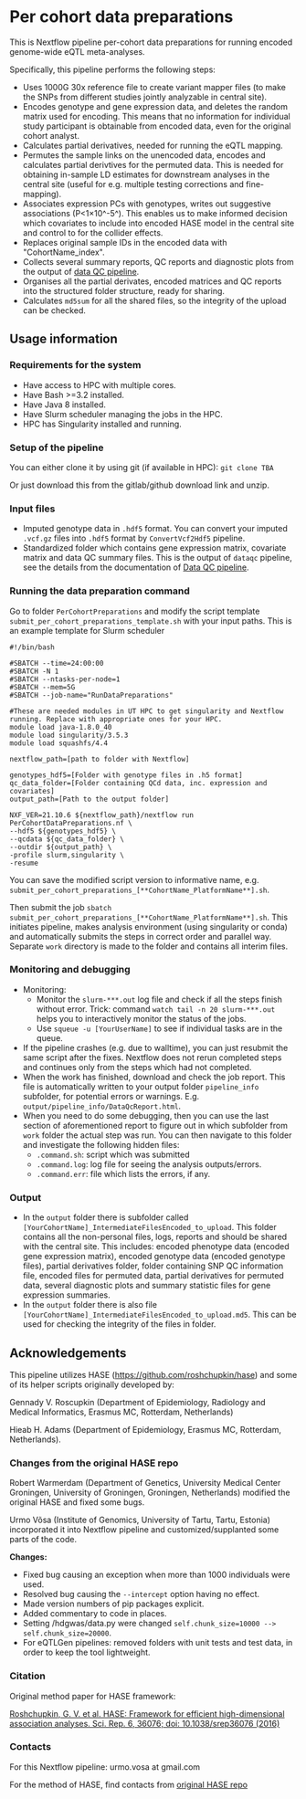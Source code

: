 # Per cohort data preparations

This is Nextflow pipeline per-cohort data preparations for running encoded  genome-wide eQTL meta-analyses.

Specifically, this pipeline performs the following steps:

- Uses 1000G 30x reference file to create variant mapper files (to make the SNPs from different studies jointly analyzable in central site).
- Encodes genotype and gene expression data, and deletes the random matrix used for encoding. This means that no information for individual study participant is obtainable from encoded data, even for the original cohort analyst.
- Calculates partial derivatives, needed for running the eQTL mapping.
- Permutes the sample links on the unencoded data, encodes and calculates partial derivtives for the permuted data. This is needed for obtaining in-sample LD estimates for downstream analyses in the central site (useful for e.g. multiple testing corrections and fine-mapping).
- Associates expression PCs with genotypes, writes out suggestive associations (P<1×10^-5^). This enables us to make informed decision which covariates to include into encoded HASE model in the central site and control to for the collider effects.
- Replaces original sample IDs in the encoded data with "CohortName_index".
- Collects several summary reports, QC reports and diagnostic plots from the output of [data QC pipeline](#1-data-qc).
- Organises all the partial derivates, encoded matrices and QC reports into the structured folder structure, ready for sharing.
- Calculates `md5sum` for all the shared files, so the integrity of the upload can be checked.

## Usage information

### Requirements for the system

- Have access to HPC with multiple cores.
- Have Bash >=3.2 installed.
- Have Java 8 installed.
- Have Slurm scheduler managing the jobs in the HPC.
- HPC has Singularity installed and running.

### Setup of the pipeline
You can either clone it by using git (if available in HPC):
`git clone TBA`

Or just download this from the gitlab/github download link and unzip.

### Input files

- Imputed genotype data in `.hdf5` format. You can convert your imputed `.vcf.gz` files into `.hdf5` format by `ConvertVcf2Hdf5` pipeline.
- Standardized folder which contains gene expression matrix, covariate matrix and data QC summary files. This is the output of `dataqc` pipeline, see the details from the documentation of [Data QC pipeline](TBA).

### Running the data preparation command

Go to folder `PerCohortPreparations` and modify the script template `submit_per_cohort_preparations_template.sh` with your input paths. This is an example template for Slurm scheduler

```
#!/bin/bash

#SBATCH --time=24:00:00
#SBATCH -N 1
#SBATCH --ntasks-per-node=1
#SBATCH --mem=5G
#SBATCH --job-name="RunDataPreparations"

#These are needed modules in UT HPC to get singularity and Nextflow running. Replace with appropriate ones for your HPC.
module load java-1.8.0_40
module load singularity/3.5.3
module load squashfs/4.4

nextflow_path=[path to folder with Nextflow]

genotypes_hdf5=[Folder with genotype files in .h5 format]
qc_data_folder=[Folder containing QCd data, inc. expression and covariates]
output_path=[Path to the output folder]

NXF_VER=21.10.6 ${nextflow_path}/nextflow run PerCohortDataPreparations.nf \
--hdf5 ${genotypes_hdf5} \
--qcdata ${qc_data_folder} \
--outdir ${output_path} \
-profile slurm,singularity \
-resume
```

You can save the modified script version to informative name, e.g. `submit_per_cohort_preparations_[**CohortName_PlatformName**].sh`.

Then submit the job `sbatch submit_per_cohort_preparations_[**CohortName_PlatformName**].sh`. This initiates pipeline, makes analysis environment (using singularity or conda) and automatically submits the steps in correct order and parallel way. Separate `work` directory is made to the folder and contains all interim files.

### Monitoring and debugging

- Monitoring:
  - Monitor the `slurm-***.out` log file and check if all the steps finish without error. Trick: command `watch tail -n 20 slurm-***.out` helps you to interactively monitor the status of the jobs.
  - Use `squeue -u [YourUserName]` to see if individual tasks are in the queue.
- If the pipeline crashes (e.g. due to walltime), you can just resubmit the same script after the fixes. Nextflow does not rerun completed steps and continues only from the steps which had not completed.
- When the work has finished, download and check the job report. This file  is automatically written to your output folder `pipeline_info` subfolder, for potential errors or warnings. E.g. `output/pipeline_info/DataQcReport.html`.
- When you need to do some debugging, then you can use the last section of aforementioned report to figure out in which subfolder from `work` folder the actual step was run. You can then navigate to this folder and investigate the following hidden files:
  - `.command.sh`: script which was submitted
  - `.command.log`: log file for seeing the analysis outputs/errors.
  - `.command.err`: file which lists the errors, if any.

### Output

- In the `output` folder there is subfolder called `[YourCohortName]_IntermediateFilesEncoded_to_upload`. This folder contains all the non-personal files, logs, reports and should be shared with the central site.  This includes: encoded phenotype data (encoded gene expression matrix), encoded genotype data (encoded genotype files), partial derivatives folder, folder containing SNP QC information file, encoded files for permuted data, partial derivatives for permuted data, several diagnostic plots and summary statistic files for gene expression summaries.
- In the `output` folder there is also file `[YourCohortName]_IntermediateFilesEncoded_to_upload.md5`. This can be used for checking the integrity of the files in folder.

## Acknowledgements

This pipeline utilizes HASE (https://github.com/roshchupkin/hase) and some of its helper scripts originally developed by:

Gennady V. Roscupkin (Department of Epidemiology, Radiology and Medical Informatics, Erasmus MC, Rotterdam, Netherlands) 

Hieab H. Adams (Department of Epidemiology, Erasmus MC, Rotterdam, Netherlands). 

### Changes from the original HASE repo

Robert Warmerdam (Department of Genetics, University Medical Center Groningen, University of Groningen, Groningen, Netherlands) modified the original HASE and fixed some bugs.

Urmo Võsa (Institute of Genomics, University of Tartu, Tartu, Estonia) incorporated it into Nextflow pipeline and customized/supplanted some parts of the code.

**Changes:**

- Fixed bug causing an exception when more than 1000 individuals were used.
- Resolved bug causing the `--intercept` option having no effect.
- Made version numbers of pip packages explicit.
- Added commentary to code in places.
- Setting /hdgwas/data.py were changed `self.chunk_size=10000 --> self.chunk_size=20000`.
- For eQTLGen pipelines: removed folders with unit tests and test data, in order to keep the tool lightweight.

### Citation

Original method paper for HASE framework:

[Roshchupkin, G. V. et al. HASE: Framework for efficient high-dimensional association analyses. Sci. Rep. 6, 36076; doi: 10.1038/srep36076 (2016)](https://www.nature.com/articles/srep36076)

### Contacts

For this Nextflow pipeline: urmo.vosa at gmail.com

For the method of HASE, find contacts from [original HASE repo](https://github.com/roshchupkin/hase)

